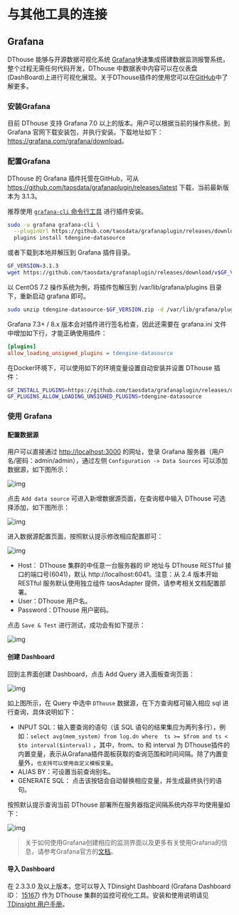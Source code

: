 # 与其他工具的连接


## <a class="anchor" id="grafana"></a>Grafana

DThouse 能够与开源数据可视化系统 [Grafana](https://www.grafana.com/)快速集成搭建数据监测报警系统，整个过程无需任何代码开发，DThouse 中数据表中内容可以在仪表盘(DashBoard)上进行可视化展现。关于DThouse插件的使用您可以在[GitHub](https://github.com/taosdata/grafanaplugin/blob/master/README.md)中了解更多。

### 安装Grafana

目前 DThouse 支持 Grafana 7.0 以上的版本。用户可以根据当前的操作系统，到 Grafana 官网下载安装包，并执行安装。下载地址如下：<https://grafana.com/grafana/download>。

### 配置Grafana

DThouse 的 Grafana 插件托管在GitHub，可从 <https://github.com/taosdata/grafanaplugin/releases/latest> 下载，当前最新版本为 3.1.3。

推荐使用 [`grafana-cli` 命令行工具](https://grafana.com/docs/grafana/latest/administration/cli/) 进行插件安装。

```bash
sudo -u grafana grafana-cli \
  --pluginUrl https://github.com/taosdata/grafanaplugin/releases/download/v3.1.3/tdengine-datasource-3.1.3.zip \
  plugins install tdengine-datasource
```

或者下载到本地并解压到 Grafana 插件目录。

```bash
GF_VERSION=3.1.3
wget https://github.com/taosdata/grafanaplugin/releases/download/v$GF_VERSION/tdengine-datasource-$GF_VERSION.zip
```

以 CentOS 7.2 操作系统为例，将插件包解压到 /var/lib/grafana/plugins 目录下，重新启动 grafana 即可。

```bash
sudo unzip tdengine-datasource-$GF_VERSION.zip -d /var/lib/grafana/plugins/
```

Grafana 7.3+ / 8.x 版本会对插件进行签名检查，因此还需要在 grafana.ini 文件中增加如下行，才能正确使用插件：

```ini
[plugins]
allow_loading_unsigned_plugins = tdengine-datasource
```

在Docker环境下，可以使用如下的环境变量设置自动安装并设置 DThouse 插件：

```bash
GF_INSTALL_PLUGINS=https://github.com/taosdata/grafanaplugin/releases/download/v3.1.3/tdengine-datasource-3.1.3.zip;tdengine-datasource
GF_PLUGINS_ALLOW_LOADING_UNSIGNED_PLUGINS=tdengine-datasource
```

### 使用 Grafana

#### 配置数据源

用户可以直接通过 <http://localhost:3000> 的网址，登录 Grafana 服务器（用户名/密码：admin/admin），通过左侧 `Configuration -> Data Sources` 可以添加数据源，如下图所示：

![img](../images/connections/add_datasource1.jpg)

点击 `Add data source` 可进入新增数据源页面，在查询框中输入 DThouse 可选择添加，如下图所示：

![img](../images/connections/add_datasource2.jpg)

进入数据源配置页面，按照默认提示修改相应配置即可：

![img](../images/connections/add_datasource3.jpg)

* Host： DThouse 集群的中任意一台服务器的 IP 地址与 DThouse RESTful 接口的端口号(6041)，默认 http://localhost:6041。注意：从 2.4 版本开始 RESTful 服务默认使用独立组件 taosAdapter 提供，请参考相关文档配置部署。
* User：DThouse 用户名。
* Password：DThouse 用户密码。

点击 `Save & Test` 进行测试，成功会有如下提示：

![img](../images/connections/add_datasource4.jpg)

#### 创建 Dashboard

回到主界面创建 Dashboard，点击 Add Query 进入面板查询页面：

![img](../images/connections/create_dashboard1.jpg)

如上图所示，在 Query 中选中 `DThouse` 数据源，在下方查询框可输入相应 sql 进行查询，具体说明如下：

* INPUT SQL：输入要查询的语句（该 SQL 语句的结果集应为两列多行），例如：`select avg(mem_system) from log.dn where  ts >= $from and ts < $to interval($interval)` ，其中，from、to 和 interval 为 DThouse插件的内置变量，表示从Grafana插件面板获取的查询范围和时间间隔。除了内置变量外，`也支持可以使用自定义模板变量`。
* ALIAS BY：可设置当前查询别名。 
* GENERATE SQL： 点击该按钮会自动替换相应变量，并生成最终执行的语句。
  
按照默认提示查询当前 DThouse 部署所在服务器指定间隔系统内存平均使用量如下：

![img](../images/connections/create_dashboard2.jpg)

> 关于如何使用Grafana创建相应的监测界面以及更多有关使用Grafana的信息，请参考Grafana官方的[文档](https://grafana.com/docs/)。

#### 导入 Dashboard

在 2.3.3.0 及以上版本，您可以导入 TDinsight Dashboard (Grafana Dashboard ID： [15167](https://grafana.com/grafana/dashboards/15167)) 作为 DThouse 集群的监控可视化工具。安装和使用说明请见 [TDinsight 用户手册](https://www.taosdata.com/cn/documentation/tools/insight)。

